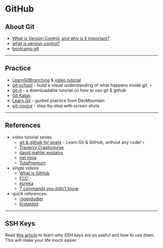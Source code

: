 # GitHub

## About Git

* [What is Version Control, and why is it important?](https://www.perforce.com/blog/vcs/what-is-version-control)
* [what is version control?](https://www.atlassian.com/git/tutorials/what-is-version-control)
* [bootcamp git](https://github.com/hcs/bootcamp-git/wiki)

***

## Practice

* [LearnGitBranching](https://learngitbranching.js.org) & [video tutorial](https://www.youtube.com/watch?v=dG0ke9vILQM)
* [git-school](https://git-school.github.io/visualizing-git/) - build a visual understanding of what happens inside git. `+`
* [git-it](https://github.com/jlord/git-it-electron/) - a downloadable tutorial on how to use git & github
* [Git Katas](https://github.com/praqma-training/git-katas)
* [Learn Git](https://github.com/DevMountain/learn-git) - guided practice from DevMountain
* [git-novice](https://swcarpentry.github.io/git-novice/) - step-by-step with screen shots

***

## References

* video tutorial series
  * [git & github for poets](https://www.youtube.com/watch?v=BCQHnlnPusY\&list=PLRqwX-V7Uu6ZF9C0YMKuns9sLDzK6zoiV) - Learn Git & GitHub, without any code! `+`
  * [Traversy Crashcourse](https://www.youtube.com/watch?v=SWYqp7iY\_Tc\&t=1702s)
  * [david mahler explains](https://www.youtube.com/watch?v=uR6G2v\_WsRA)
  * [net ninja](https://www.youtube.com/watch?v=3RjQznt-8kE\&list=PL4cUxeGkcC9goXbgTDQ0n\_4TBzOO0ocPR)
  * [TutsPremium](https://www.youtube.com/user/TutsPremium/search?query=git)
* single videos
  * [What is GitHub](https://www.youtube.com/watch?v=w3jLJU7DT5E\&feature=share)
  * [FCC](https://www.youtube.com/watch?v=x0EYpi38Yp4)
  * [eureka](https://www.youtube.com/watch?v=xuB1Id2Wxak)
  * [7 commands you didn't know](https://www.youtube.com/watch?v=wnYL4yUd-z0\&feature=youtu.be)
* quick references:
  * [rogerdudler](http://rogerdudler.github.com/git-guide)
  * [firstaidgit](http://firstaidgit.io/#/)

***

## SSH Keys

Read [this article](https://jdblischak.github.io/2014-09-18-chicago/novice/git/05-sshkeys.html) to learn why SSH keys are so useful and how to use them. This will make your life much easier.
